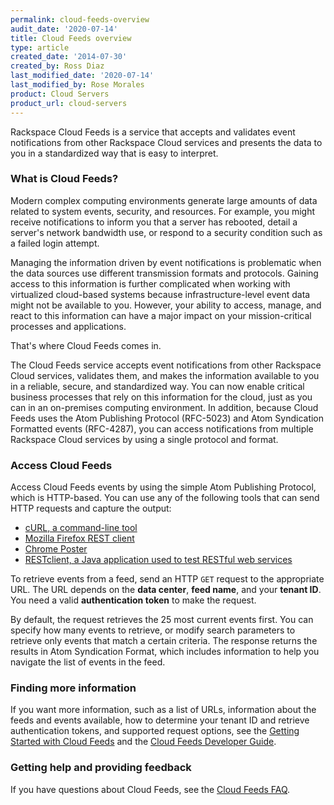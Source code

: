 ```yaml
---
permalink: cloud-feeds-overview
audit_date: '2020-07-14'
title: Cloud Feeds overview
type: article
created_date: '2014-07-30'
created_by: Ross Diaz
last_modified_date: '2020-07-14'
last_modified_by: Rose Morales
product: Cloud Servers
product_url: cloud-servers
---
```


Rackspace Cloud Feeds is a service that accepts and validates event notifications from other
Rackspace Cloud services and presents the data to you in a standardized way that is easy to
interpret.

### What is Cloud Feeds?

Modern complex computing environments generate large amounts of data related to system events,
security, and resources. For example, you might receive notifications to inform you that a server
has rebooted, detail a server's network bandwidth use, or respond to
a security condition such as a failed login attempt.

Managing the information driven by event notifications is problematic when the data sources use
different transmission formats and protocols. Gaining access to this information is further
complicated when working with virtualized cloud-based systems because infrastructure-level
event data might not be available to you. However, your ability to access, manage, and react to this
information can have a major impact on your mission-critical processes and applications.

That's where Cloud Feeds comes in.

The Cloud Feeds service accepts event notifications from other Rackspace Cloud services, validates
them, and makes the information available to you in a reliable, secure, and standardized way.
You can now enable critical business processes that rely on this information for the cloud, just as
you can in an on-premises computing environment. In addition, because Cloud Feeds uses the Atom
Publishing Protocol (RFC-5023) and Atom Syndication Formatted events (RFC-4287), you can access
notifications from multiple Rackspace Cloud services by using a single protocol and format.

### Access Cloud Feeds

Access Cloud Feeds events by using the simple Atom Publishing Protocol, which is HTTP-based.
You can use any of the following tools that can send HTTP requests and capture the output:

- [cURL, a command-line tool](https://curl.haxx.se/)
- [Mozilla Firefox REST client](https://addons.mozilla.org/en-US/firefox/addon/restclient/)
- [Chrome Poster](https://code.google.com/p/chrome-poster/)
- [RESTclient, a Java application used to test RESTful web
  services](https://code.google.com/p/rest-client/)

To retrieve events from a feed, send an HTTP `GET` request to the appropriate URL. The URL depends on
the **data center**, **feed name**, and your **tenant ID**. You need a valid **authentication token** to
make the request.

By default, the request retrieves the 25 most current events first. You can specify how many events to
retrieve, or modify search parameters to retrieve only events that match a certain criteria. The response
returns the results in Atom Syndication Format, which includes information to help you navigate the
list of events in the feed.

### Finding more information

If you want more information, such as a list of URLs, information about the feeds and events
available, how to determine your tenant ID and retrieve authentication tokens, and supported request
options, see the [Getting Started with Cloud
Feeds](https://docs.rackspace.com/docs/cloud-feeds/v1/api-reference/#document-getting-started) and
the [Cloud Feeds Developer
Guide](https://docs.rackspace.com/docs/cloud-feeds/v1/api-reference/#document-api-reference).

### Getting help and providing feedback

If you have questions about Cloud Feeds, see the [Cloud Feeds FAQ](https://docs.rackspace.com/docs/cloud-feeds-faq).
